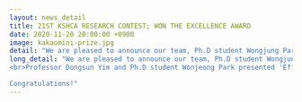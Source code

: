 ```yaml
---
layout: news_detail
title: 21ST KSHCA RESEARCH CONTEST; WON THE EXCELLENCE AWARD 
date: 2020-11-20 20:00:00 +0900
image: kakaomini-prize.jpg
detail: "We are pleased to announce our team, Ph.D student Wongjung Park & Dr. Yim and Ph.D student Shinyoung Kim participated in the 21st Korean Speech-Language & Hearing Association conference and won the outstanding research award."
long_detail: "We are pleased to announce our team, Ph.D student Wongjung Park & Dr. Yim and Ph.D student Shinyoung Kim participated in the 21st Korean Speech-Language & Hearing Association conference and won the outstanding research award.
<br>Professor Dongsun Yim and Ph.D student Wonjeong Park presented 'Effects of using a communication maintenance strategy in the context of AI speaker and preschoolers.' and won the Excellence award. <br>Also, Ph.D student Shinyoung Kim presented 'The effects of parent training about narrative interaction for parents with hearing loss who have children with normal hearing: a case study using AI speakers' and won the Participation award.

Congratulations!"
---
```


